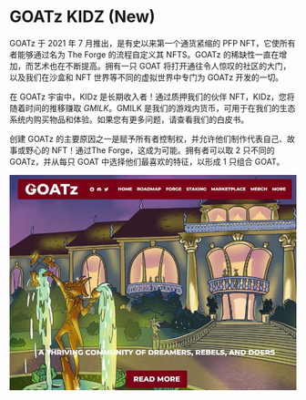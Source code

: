 # GOATz KIDZ (New)

GOATz 于 2021 年 7 月推出，是有史以来第一个通货紧缩的 PFP NFT，它使所有者能够通过名为 The Forge 的流程自定义其 NFTS。GOATz 的稀缺性一直在增加，而艺术也在不断提高。拥有一只 GOAT 将打开通往令人惊叹的社区的大门，以及我们在沙盒和 NFT 世界等不同的虚拟世界中专门为 GOATz 开发的一切。

在 GOATz 宇宙中，KIDz 是长期收入者！通过质押我们的伙伴 NFT，KIDz，您将随着时间的推移赚取 $GMILK。$GMILK 是我们的游戏内货币，可用于在我们的生态系统内购买物品和体验。如果您有更多问题，请查看我们的白皮书。

创建 GOATz 的主要原因之一是赋予所有者控制权，并允许他们制作代表自己、故事或野心的 NFT！通过The Forge，这成为可能。拥有者可以取 2 只不同的 GOATz，并从每只 GOAT 中选择他们最喜欢的特征，以形成 1 只组合 GOAT。

![nft](20220901154611.jpg)
